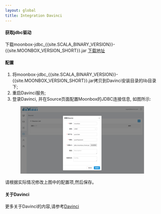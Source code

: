 ```yaml
---
layout: global
title: Integration Davinci
---
```


#### 获取jdbc驱动

下载moonbox-jdbc_{{site.SCALA_BINARY_VERSION}}-{{site.MOONBOX_VERSION_SHORT}}.jar [下载地址](https://github.com/edp963/moonbox/releases)

#### 配置
   
1. 将moonbox-jdbc_{{site.SCALA_BINARY_VERSION}}-{{site.MOONBOX_VERSION_SHORT}}.jar拷贝到Davinci安装目录的lib目录下;
2. 重启Davinci服务;
3. 登录Davinci, 并在Source页面配置Moonbox的JDBC连接信息, 如图所示:

<p style="text-align: center;">
  <img src="img/integration-davinci.png" style="width:80%;" title="Integration Davinci" alt="Integration Davinci" />
</p>
请根据实际情况修改上图中的配置项,然后保存。

#### 关于Davinci

更多关于Davinci的内容,请参考[Davinci](https://github.com/edp963/davinci)

